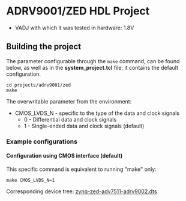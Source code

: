 <!-- no_no_os -->

# ADRV9001/ZED HDL Project

- VADJ with which it was tested in hardware: 1.8V

## Building the project

The parameter configurable through the `make` command, can be found below, as well as in the **system_project.tcl** file; it contains the default configuration.

```
cd projects/adrv9001/zed
make
```

The overwritable parameter from the environment:

- CMOS_LVDS_N - specific to the type of the data and clock signals
  - 0 - Differential data and clock signals 
  - 1 - Single-ended data and clock signals (default)

### Example configurations

#### Configuration using CMOS interface (default)

This specific command is equivalent to running "make" only:

```
make CMOS_LVDS_N=1
```

Corresponding device tree: [zynq-zed-adv7511-adrv9002.dts](https://github.com/analogdevicesinc/linux/blob/main/arch/arm/boot/dts/xilinx/zynq-zed-adv7511-adrv9002.dts)
